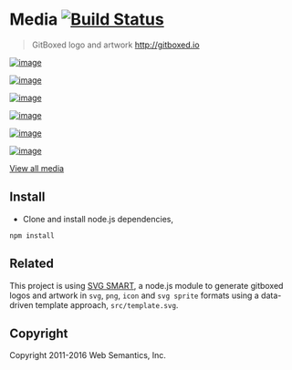 # Media [![Build Status](https://travis-ci.org/gitboxed/media.svg?branch=master)](https://travis-ci.org/gitboxed/media)
> GitBoxed logo and artwork http://gitboxed.io


[![image](https://raw.githubusercontent.com/gitboxed/media/gh-pages/assets/png/original-text-w400.png)](http://gitboxed.io)

[![image](https://raw.githubusercontent.com/gitboxed/media/gh-pages/assets/png/flat-text-w400.png)](http://gitboxed.io)

[![image](https://raw.githubusercontent.com/gitboxed/media/gh-pages/assets/png/solid-text-w400.png)](http://gitboxed.io)

[![image](https://raw.githubusercontent.com/gitboxed/media/gh-pages/assets/png/outline-text-w400.png)](http://gitboxed.io)

[![image](https://raw.githubusercontent.com/gitboxed/media/gh-pages/assets/png/lite-text-w400.png)](http://gitboxed.io)

[![image](https://raw.githubusercontent.com/gitboxed/media/gh-pages/assets/png/outline-lite-text-w400.png)](http://gitboxed.io)

[View all media](http://gitboxed.github.io/media/)


## Install

- Clone and install node.js dependencies,

```
npm install
```


## Related

This project is using [SVG SMART](https://github.com/websemantics/svg-smart), a node.js module to generate gitboxed logos and artwork in `svg`, `png`, `icon` and `svg sprite` formats using a data-driven template approach, `src/template.svg`.


## Copyright

Copyright 2011-2016 Web Semantics, Inc.

